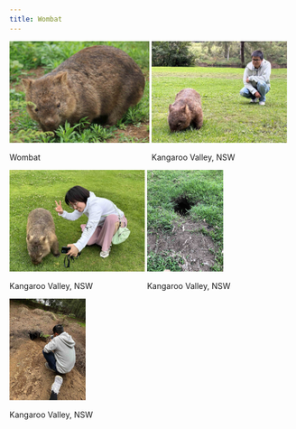 ```yaml
---
title: Wombat
---
```



<div id="banner">
	<div class="inline-block" style="display:inline-block;"><a href="Wombat.jpg"><img src="Wombat.jpg" style="height: 180px;"></a><div><p>Wombat</p></div></div>
	<div class="inline-block" style="display:inline-block;"><a href="Wombat_1.jpg"><img src="Wombat_1.jpg" style="height: 180px;"></a><div><p>Kangaroo Valley, NSW</p></div></div>
	<div class="inline-block" style="display:inline-block;"><a href="Wombat_4.jpg"><img src="Wombat_4.jpg" style="height: 180px;"></a><div><p>Kangaroo Valley, NSW</p></div></div>
	<div class="inline-block" style="display:inline-block;"><a href="Wombat_6.jpg"><img src="Wombat_6.jpg" style="height: 180px;"></a><div><p>Kangaroo Valley, NSW</p></div></div>
	<div class="inline-block" style="display:inline-block;"><a href="Wombat_7.jpg"><img src="Wombat_7.jpg" style="height: 180px;"></a><div><p>Kangaroo Valley, NSW</p></div></div>
</div>


